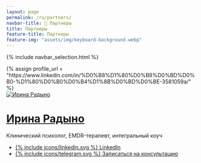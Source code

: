 ```yaml
---
layout: page
permalink: /ru/partners/
navbar-title: 🤝 Партнеры
title: Партнеры
feature-title: Партнеры
feature-img: "assets/img/keyboard-background.webp"
---
```

{% include navbar_selection.html %}

<div class="partner">
{% assign profile_url = "https://www.linkedin.com/in/%D0%B8%D1%80%D0%B8%D0%BD%D0%B0-%D1%80%D0%B0%D0%B4%D1%8B%D0%BD%D0%BE-3581059a/" %}
 <div>
  <a href="{{ profile_url }}" target="_blank"><img class="avatar-medium" src="{{ site.baseurl }}/assets/img/irina-radyno.webp" alt="Ирина Радыно" /></a>
 </div>
 <div class="content">
  <h1><a href="{{ profile_url }}" target="_blank">Ирина Радыно</a></h1>
  <p><span class='no-wrap'>Клинический психолог,</span> <span class='no-wrap'>EMDR-терапевт,</span> <span class='no-wrap'>интегральный коуч</span></p>
  <div class="contacts">
   <ul>
    <li><a href="{{ profile_url }}" title="LinkedIn" target="_blank">{% include icons/linkedin.svg %} LinkedIn</a></li>
    <li><a href="https://t.me/almeris?text=Привет!👋 Хочу на консультацию!" title="Telegram" target="_blank">{% include icons/telegram.svg %} Записаться на консультацию</a></li>
   </ul>
  </div>
 </div>
</div>
<div style="min-height: 12em"></div>
